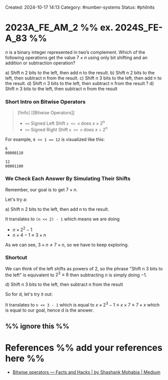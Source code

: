 Created: 2024-10-17 14:13
Category: #number-systems 
Status: #philnits



# 2023A_FE_AM_2 %% ex. 2024S_FE-A_83 %%

$n$ is a binary integer represented in two’s complement. Which of the following operations get the value $7 \times n$ using only bit shifting and an addition or subtraction operation?

a) Shift n 2 bits to the left, then add n to the result. 
b) Shift n 2 bits to the left, then subtract n from the result. 
c) Shift n 3 bits to the left, then add n to the result. 
d) Shift n 3 bits to the left, then subtract n from the result
? 
d) Shift n 3 bits to the left, then subtract n from the result
### Short Intro on Bitwise Operators

> [!info] [[Bitwise Operators]]
> - `<<` Signed Left Shift `x << n` does $x \times 2^{n}$
> - `>>` Signed Right Shift `x >> n` does $x \div 2^{n}$

For example, `6 << 1 == 12` is visualized like this:

```
6
00000110
 
12
00001100
```

### We Check Each Answer By Simulating Their Shifts

Remember, our goal is to get $7 \times n$.

Let's try a:

a) Shift n 2 bits to the left, then add n to the result. 

It translates to `(n << 2) - 1` which means we are doing
- $n \times 2^{2} - 1$ 
- $n \times 4 - 1 \equiv 3 \times n$ 

As we can see, $3 \times n \neq 7 \times n$, so we have to keep exploring.

### Shortcut

We can think of the left shifts as powers of $2$, so the phrase "Shift n 3 bits to the left" is equivalent to $2^3 \equiv{8}$ then subtracting $n$ is simply doing $- 1$.

d) Shift n 3 bits to the left, then subtract n from the result

So for d, let's try it out:

It translates to `n << 3 - 1` which is equal to $x \times 2^3 - 1 \equiv{x \times 7} \equiv{7 \times x}$ which is equal to our goal, hence d is the answer.



%% ignore this %%
---









# References %% add your references here %%
- [Bitwise operators — Facts and Hacks | by Shashank Mohabia | Medium](https://medium.com/@shashankmohabia/bitwise-operators-facts-and-hacks-903ca516f28c)